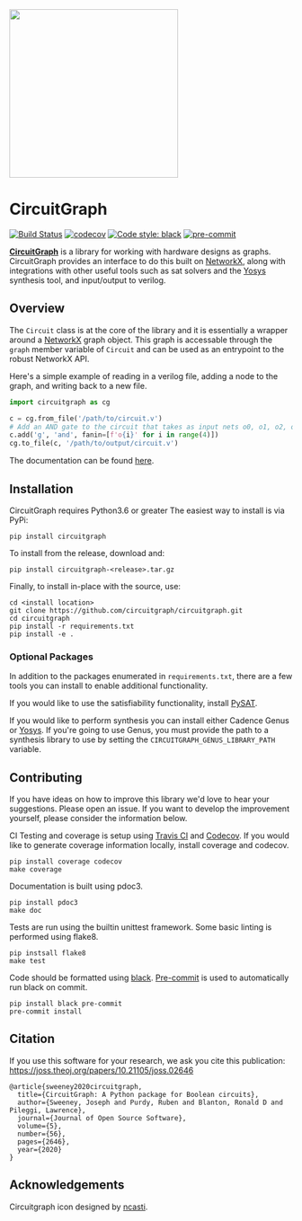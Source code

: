 <img src="https://raw.githubusercontent.com/circuitgraph/circuitgraph/master/docs/circuitgraph.png" width="300">

# CircuitGraph

[![Build Status](https://app.travis-ci.com/circuitgraph/circuitgraph.svg?branch=master)](https://app.travis-ci.com/github/circuitgraph/circuitgraph)
[![codecov](https://codecov.io/gh/circuitgraph/circuitgraph/branch/master/graph/badge.svg)](https://codecov.io/gh/circuitgraph/circuitgraph)
[![Code style: black](https://img.shields.io/badge/code%20style-black-000000.svg)](https://github.com/psf/black)
[![pre-commit](https://img.shields.io/badge/pre--commit-enabled-brightgreen?logo=pre-commit&logoColor=white)](https://github.com/pre-commit/pre-commit)

[**CircuitGraph**](https://circuitgraph.github.io/circuitgraph/) is a library for working with hardware designs as graphs. CircuitGraph provides an interface to do this built on [NetworkX](https://networkx.github.io), along with integrations with other useful tools such as sat solvers and the [Yosys](http://www.clifford.at/yosys/) synthesis tool, and input/output to verilog.

## Overview

The `Circuit` class is at the core of the library and it is essentially a wrapper around a [NetworkX](https://networkx.github.io) graph object. This graph is accessable through the `graph` member variable of `Circuit` and can be used as an entrypoint to the robust NetworkX API.

Here's a simple example of reading in a verilog file, adding a node to the graph, and writing back to a new file.

```python
import circuitgraph as cg

c = cg.from_file('/path/to/circuit.v')
# Add an AND gate to the circuit that takes as input nets o0, o1, o2, o3
c.add('g', 'and', fanin=[f'o{i}' for i in range(4)])
cg.to_file(c, '/path/to/output/circuit.v')
```

The documentation can be found [here](https://circuitgraph.github.io/circuitgraph/).

## Installation

CircuitGraph requires Python3.6 or greater 
The easiest way to install is via PyPi:
```shell
pip install circuitgraph
```
To install from the release, download and:
```shell
pip install circuitgraph-<release>.tar.gz
```

Finally, to install in-place with the source, use:
```shell
cd <install location>
git clone https://github.com/circuitgraph/circuitgraph.git
cd circuitgraph
pip install -r requirements.txt
pip install -e .
```
### Optional Packages

In addition to the packages enumerated in `requirements.txt`, there are a few tools you can install to enable additional functionality.

If you would like to use the satisfiability functionality, install [PySAT](https://pysathq.github.io).

If you would like to perform synthesis you can install either Cadence Genus or [Yosys](http://www.clifford.at/yosys/). If you're going to use Genus, you must provide the path to a synthesis library to use by setting the `CIRCUITGRAPH_GENUS_LIBRARY_PATH` variable. 

## Contributing

If you have ideas on how to improve this library we'd love to hear your suggestions. Please open an issue. 
If you want to develop the improvement yourself, please consider the information below.

CI Testing and coverage is setup using [Travis CI](https://travis-ci.org/) and [Codecov](https://codecov.io). 
 If you would like to generate coverage information locally, install coverage and codecov.
```shell
pip install coverage codecov 
make coverage
```

Documentation is built using pdoc3.
```shell
pip install pdoc3
make doc
```

Tests are run using the builtin unittest framework. Some basic linting is performed using flake8.
```shell
pip instsall flake8
make test
```

Code should be formatted using [black](https://black.readthedocs.io/en/stable/). 
[Pre-commit](https://pre-commit.com) is used to automatically run black on commit. 
```shell
pip install black pre-commit
pre-commit install
```

## Citation

If you use this software for your research, we ask you cite this publication:
https://joss.theoj.org/papers/10.21105/joss.02646

```
@article{sweeney2020circuitgraph,
  title={CircuitGraph: A Python package for Boolean circuits},
  author={Sweeney, Joseph and Purdy, Ruben and Blanton, Ronald D and Pileggi, Lawrence},
  journal={Journal of Open Source Software},
  volume={5},
  number={56},
  pages={2646},
  year={2020}
}
```

## Acknowledgements

Circuitgraph icon designed by [ncasti](https://github.com/ncasti).

